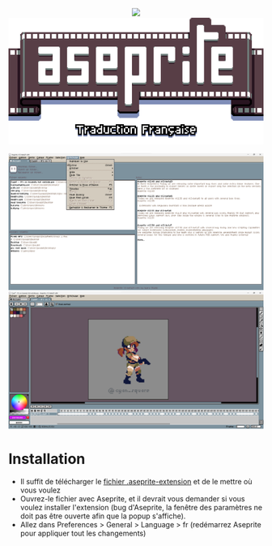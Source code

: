 <p align="center">
  <img src="images/fr.gif" />
  <br>
  <img src="images/title.png" />
</p>

![preview_home](images/exemple.png)
![preview_sprite](images/sprite.png)

# Installation

* Il suffit de télécharger le [fichier .aseprite-extension](https://github.com/realBoubli/Aseprite-French-Translation/releases) et de le mettre où vous voulez
* Ouvrez-le fichier avec Aseprite, et il devrait vous demander si vous voulez installer l'extension (bug d'Aseprite, la fenêtre des paramètres ne doit pas être ouverte afin que la popup s'affiche).
* Allez dans Preferences > General > Language > fr (redémarrez Aseprite pour appliquer tout les changements)
